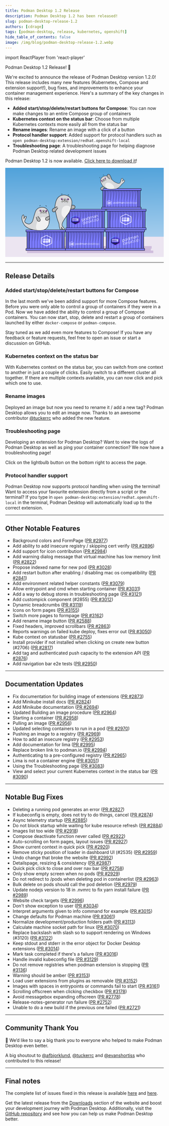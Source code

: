 ```yaml
---
title: Podman Desktop 1.2 Release
description: Podman Desktop 1.2 has been released!
slug: podman-desktop-release-1.2
authors: [cdrage]
tags: [podman-desktop, release, kubernetes, openshift]
hide_table_of_contents: false
image: /img/blog/podman-desktop-release-1.2.webp
---
```


import ReactPlayer from 'react-player'

Podman Desktop 1.2 Release! 🎉

We're excited to announce the release of Podman Desktop version 1.2.0! This release includes many new features (Kubernetes, Compose and extension support!), bug fixes, and improvements to enhance your container management experience. Here's a summary of the key changes in this release:

- **Added start/stop/delete/restart buttons for Compose**: You can now make changes to an entire Compose group of containers
- **Kubernetes context on the status bar**: Choose from multiple Kubernetes contexts more easily all from the status bar
- **Rename images**: Rename an image with a click of a button
- **Protocol handler support**: Added support for protocol handlers such as `open podman-desktop:extension/redhat.openshift-local`
- **Troubleshooting page**: A troubleshooting page for helping diagnose Podman Desktop related development issues

Podman Desktop 1.2 is now available. [Click here to download it](/downloads)!

![Podman-desktop-1-2-hero](img/podman-desktop-release-1.2/podman-desktop-release-1.2.png)

---

## Release Details

### Added start/stop/delete/restart buttons for Compose

In the last month we've been addind support for more Compose features. Before you were only able to control a group of containers if they were in a Pod. Now we have added the ability to control a group of Compose containers. You can now start, stop, delete and restart a group of containers launched by either `docker-compose` or `podman-compose`.

Stay tuned as we add even more features to Compose! If you have any feedback or feature requests, feel free to open an issue or start a discussion on GitHub.

<ReactPlayer playing playsinline controls url="https://user-images.githubusercontent.com/6422176/253331226-d80e7637-c223-4bb8-8675-1dcb8d48818f.mov" width='100%' height='100%' />

### Kubernetes context on the status bar

With Kubernetes context on the status bar, you can switch from one context to another in just a couple of clicks. Easily switch to a different cluster all together. If there are multiple contexts available, you can now click and pick which one to use.

<ReactPlayer playing playsinline controls url="https://user-images.githubusercontent.com/19958075/243804525-242b02b4-fc3c-415b-be08-24eb1933adc5.mov" width='100%' height='100%' />

### Rename images

Deployed an image but now you need to rename it / add a new tag? Podman Desktop allows you to edit an image now. Thanks to an awesome contributor [@tuckerrc](https://github.com/tuckerrc) who added the new feature.

<ReactPlayer playing playsinline controls url="https://user-images.githubusercontent.com/436777/251759557-bd15a631-93ee-4383-a81c-8ef3934dfb59.mp4" width='100%' height='100%' />

### Troubleshooting page

Developing an extension for Podman Desktop? Want to view the logs of Podman Desktop as well as ping your container connection? We now have a troubleshooting page!

Click on the lightbulb button on the bottom right to access the page.

<ReactPlayer playing playsinline controls url="https://user-images.githubusercontent.com/436777/248210601-e0a5deb0-44ad-4eea-9b24-134754fede80.mp4" width='100%' height='100%' />

### Protocol handler support

Podman Desktop now supports protocol handling when using the terminal! Want to access your favourite extension directly from a script or the terminal? If you type in `open podman-desktop:extension/redhat.openshift-local` in the terminal, Podman Desktop will automatically load up to the correct extension.

<ReactPlayer playing playsinline controls url="https://user-images.githubusercontent.com/436777/243304511-b11ad1e4-4c2f-455c-957a-01653d2a93c8.mp4" width='100%' height='100%' />

---

## Other Notable Features

- Background colors and FormPage ([PR #2977](https://github.com/containers/podman-desktop/pull/2977))
- Add ability to add insecure registry / skipping cert verify ([PR #2896](https://github.com/containers/podman-desktop/pull/2896))
- Add support for icon contribution ([PR #2984](https://github.com/containers/podman-desktop/pull/2984))
- Add warning dialog message that virtual machine has low memory limit ([PR #2822](https://github.com/containers/podman-desktop/pull/2822))
- Propose indexed name for new pod ([PR #3028](https://github.com/containers/podman-desktop/pull/3028))
- Add restart button after enabling / disabling mac os compatibility ([PR #2841](https://github.com/containers/podman-desktop/pull/2841))
- Add environment related helper constants ([PR #3079](https://github.com/containers/podman-desktop/pull/3079))
- Allow entrypoint and cmd when starting container ([PR #3031](https://github.com/containers/podman-desktop/pull/3031))
- Add a way to debug stores in troubleshooting page ([PR #3121](https://github.com/containers/podman-desktop/pull/3121))
- Add custompick component (#2855) ([PR #3012](https://github.com/containers/podman-desktop/pull/3012))
- Dynamic breadcrumbs ([PR #3119](https://github.com/containers/podman-desktop/pull/3119))
- Icons on form pages ([PR #3155](https://github.com/containers/podman-desktop/pull/3155))
- Switch more pages to formpage ([PR #3162](https://github.com/containers/podman-desktop/pull/3162))
- Add rename image button ([PR #2588](https://github.com/containers/podman-desktop/pull/2588))
- Fixed headers, improved scrollbars ([PR #2863](https://github.com/containers/podman-desktop/pull/2863))
- Reports warnings on failed kube deploy, fixes error out ([PR #3050](https://github.com/containers/podman-desktop/pull/3050))
- Kube context on statusbar ([PR #2755](https://github.com/containers/podman-desktop/pull/2755))
- Install provider if not installed when clicking on create new button (#2706) ([PR #2817](https://github.com/containers/podman-desktop/pull/2817))
- Add tag and authenticated push capacity to the extension API ([PR #2876](https://github.com/containers/podman-desktop/pull/2876))
- Add navigation bar e2e tests ([PR #2950](https://github.com/containers/podman-desktop/pull/2950))

---

## Documentation Updates

- Fix documentation for building image of extensions ([PR #2873](https://github.com/containers/podman-desktop/pull/2873))
- Add Minikube install docs ([PR #2824](https://github.com/containers/podman-desktop/pull/2824))
- Add Minikube documentation ([PR #2694](https://github.com/containers/podman-desktop/pull/2694))
- Updated Building an image procedure ([PR #2964](https://github.com/containers/podman-desktop/pull/2964))
- Starting a container ([PR #2958](https://github.com/containers/podman-desktop/pull/2958))
- Pulling an image ([PR #2956](https://github.com/containers/podman-desktop/pull/2956))
- Updated selecting containers to run in a pod ([PR #2970](https://github.com/containers/podman-desktop/pull/2970))
- Pushing an image to a registry ([PR #2969](https://github.com/containers/podman-desktop/pull/2969))
- How to add an insecure registry ([PR #2953](https://github.com/containers/podman-desktop/pull/2953))
- Add documentation for lima ([PR #2995](https://github.com/containers/podman-desktop/pull/2995))
- Replace broken link to podman.io ([PR #2994](https://github.com/containers/podman-desktop/pull/2994))
- Authenticating to a pre-configured registry ([PR #2965](https://github.com/containers/podman-desktop/pull/2965))
- Lima is not a container engine ([PR #3051](https://github.com/containers/podman-desktop/pull/3051))
- Using the Troubleshooting page ([PR #3083](https://github.com/containers/podman-desktop/pull/3083))
- View and select your current Kubernetes context in the status bar ([PR #3090](https://github.com/containers/podman-desktop/pull/3090))

---

## Notable Bug Fixes

- Deleting a running pod generates an error ([PR #2827](https://github.com/containers/podman-desktop/pull/2827))
- If kubeconfig is empty, does not try to do things, cancel ([PR #2874](https://github.com/containers/podman-desktop/pull/2874))
- Async telemetry startup ([PR #2885](https://github.com/containers/podman-desktop/pull/2885))
- Do not block startup while waiting for kube resource refresh ([PR #2884](https://github.com/containers/podman-desktop/pull/2884))
- Images list too wide ([PR #2918](https://github.com/containers/podman-desktop/pull/2918))
- Compose deactivate function never called ([PR #2922](https://github.com/containers/podman-desktop/pull/2922))
- Auto-scrolling on form pages, layout issues ([PR #2927](https://github.com/containers/podman-desktop/pull/2927))
- Show current context in quick pick ([PR #2920](https://github.com/containers/podman-desktop/pull/2920))
- Remove sticky position of loader in dashboard UI (#2535) ([PR #2959](https://github.com/containers/podman-desktop/pull/2959))
- Undo change that broke the website ([PR #2992](https://github.com/containers/podman-desktop/pull/2992))
- Detailspage, resizing & consistency ([PR #2987](https://github.com/containers/podman-desktop/pull/2987))
- Quick pick click to close and over nav bar ([PR #2758](https://github.com/containers/podman-desktop/pull/2758))
- Only show empty screen when no pods ([PR #2929](https://github.com/containers/podman-desktop/pull/2929))
- Do not redirect to /pods when deleting pod in containerlist ([PR #2963](https://github.com/containers/podman-desktop/pull/2963))
- Bulk delete on pods should call the pod deletion ([PR #2979](https://github.com/containers/podman-desktop/pull/2979))
- Update nodejs version to 18 in .nvmrc to fix yarn install failure ([PR #2989](https://github.com/containers/podman-desktop/pull/2989))
- Website check targets ([PR #2996](https://github.com/containers/podman-desktop/pull/2996))
- Don't show exception to user ([PR #3034](https://github.com/containers/podman-desktop/pull/3034))
- Interpret arguments given to info command for example ([PR #3015](https://github.com/containers/podman-desktop/pull/3015))
- Change defaults for Podman machine ([PR #3061](https://github.com/containers/podman-desktop/pull/3061))
- Normalize development/production folders path ([PR #3113](https://github.com/containers/podman-desktop/pull/3113))
- Calculate machine socket path for linux ([PR #3070](https://github.com/containers/podman-desktop/pull/3070))
- Replace backslash with slash so to support rendering on Windows (#3120) ([PR #3122](https://github.com/containers/podman-desktop/pull/3122))
- Keep stdout and stderr in the error object for Docker Desktop extensions ([PR #3014](https://github.com/containers/podman-desktop/pull/3014))
- Mark task completed if there's a failure ([PR #3016](https://github.com/containers/podman-desktop/pull/3016))
- Handle invalid kubeconfig file ([PR #3129](https://github.com/containers/podman-desktop/pull/3129))
- Do not remove registries when podman extension is stopping ([PR #3136](https://github.com/containers/podman-desktop/pull/3136))
- Warning should be amber ([PR #3153](https://github.com/containers/podman-desktop/pull/3153))
- Load user extensions from plugins as removable ([PR #3152](https://github.com/containers/podman-desktop/pull/3152))
- Images with spaces in entrypoints or commands fail to start ([PR #3161](https://github.com/containers/podman-desktop/pull/3161))
- Scrolling offscreen when clicking checkbox ([PR #3178](https://github.com/containers/podman-desktop/pull/3178))
- Avoid messagebox expanding offscreen ([PR #2778](https://github.com/containers/podman-desktop/pull/2778))
- Release-notes-generator run failure ([PR #2752](https://github.com/containers/podman-desktop/pull/2752))
- Unable to do a new build if the previous one failed ([PR #2721](https://github.com/containers/podman-desktop/pull/2721))

---

## Community Thank You

🎉 We’d like to say a big thank you to everyone who helped to make Podman Desktop even better.

A big shoutout to [@afbjorklund](https://github.com/afbjorklund), [@tuckerrc](https://github.com/tuckerrc) and [@evanshortiss](https://github.com/evanshortiss) who contributed to this release!

---

## Final notes

The complete list of issues fixed in this release is available [here](https://github.com/containers/podman-desktop/issues?q=is%3Aclosed+milestone%3A1.2.0) and [here](https://github.com/containers/podman-desktop/issues?q=is%3Aclosed+milestone%3A1.2.0).

Get the latest release from the [Downloads](/downloads) section of the website and boost your development journey with Podman Desktop. Additionally, visit the [GitHub repository](https://github.com/containers/podman-desktop) and see how you can help us make Podman Desktop better.
